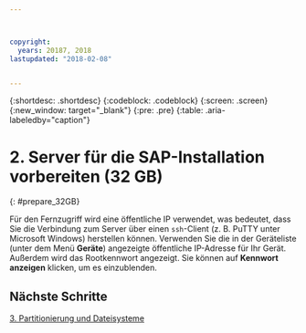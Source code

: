 ```yaml
---



copyright:
  years: 20187, 2018
lastupdated: "2018-02-08"


---
```


{:shortdesc: .shortdesc}
{:codeblock: .codeblock}
{:screen: .screen}
{:new_window: target="_blank"}
{:pre: .pre}
{:table: .aria-labeledby="caption"}

# 2. Server für die SAP-Installation vorbereiten (32 GB)
{: #prepare_32GB}

Für den Fernzugriff wird eine öffentliche IP verwendet, was bedeutet, dass Sie die Verbindung zum Server über einen `ssh`-Client (z. B. PuTTY unter Microsoft Windows) herstellen können. Verwenden Sie die in der Geräteliste (unter dem Menü **Geräte**) angezeigte öffentliche IP-Adresse für Ihr Gerät. Außerdem wird das Rootkennwort angezeigt. Sie können auf **Kennwort anzeigen** klicken, um es einzublenden.

## Nächste Schritte

 [3. Partitionierung und Dateisysteme](/docs/infrastructure/sap-netweaver-rhel-qrg/rhel-partition-32GB.html)
